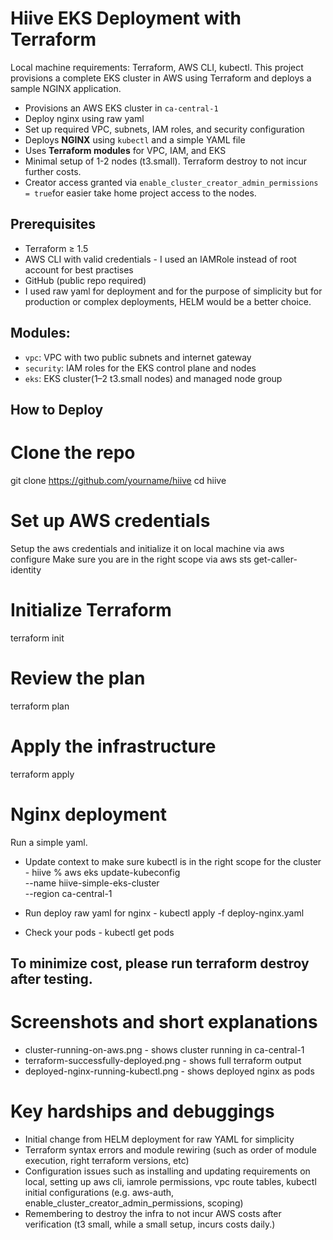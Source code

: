 # Hiive EKS Deployment with Terraform 

Local machine requirements: Terraform, AWS CLI, kubectl. This project provisions a complete EKS cluster in AWS using Terraform and deploys a sample NGINX application.


- Provisions an AWS EKS cluster in `ca-central-1`
- Deploy nginx using raw yaml
- Set up required VPC, subnets, IAM roles, and security configuration
- Deploys **NGINX** using `kubectl` and a simple YAML file
- Uses **Terraform modules** for VPC, IAM, and EKS
- Minimal setup of 1-2 nodes (t3.small). Terraform destroy to not incur further costs.
- Creator access granted via `enable_cluster_creator_admin_permissions = true`for easier take home project access to the nodes. 


## Prerequisites
- Terraform ≥ 1.5
- AWS CLI with valid credentials - I used an IAMRole instead of root account for best practises
- GitHub (public repo required)
- I used raw yaml for deployment and for the purpose of simplicity but for production or complex deployments, HELM would be a better choice.


## Modules:
- `vpc`: VPC with two public subnets and internet gateway
- `security`: IAM roles for the EKS control plane and nodes
- `eks`: EKS cluster(1–2 t3.small nodes) and managed node group 

## How to Deploy

# Clone the repo
git clone https://github.com/yourname/hiive
cd hiive

# Set up AWS credentials
Setup the aws credentials and initialize it on local machine via aws configure
Make sure you are in the right scope via aws sts get-caller-identity

# Initialize Terraform
terraform init

# Review the plan
terraform plan

# Apply the infrastructure
terraform apply


# Nginx deployment
Run a simple yaml.
* Update context to make sure kubectl is in the right scope for the cluster - hiive % aws eks update-kubeconfig \
  --name hiive-simple-eks-cluster \
  --region ca-central-1

* Run deploy raw yaml for nginx - kubectl apply -f deploy-nginx.yaml

* Check your pods - kubectl get pods


## To minimize cost, please run terraform destroy after testing.


# Screenshots and short explanations
* cluster-running-on-aws.png - shows cluster running in ca-central-1
* terraform-successfully-deployed.png - shows full terraform output
* deployed-nginx-running-kubectl.png - shows deployed nginx as pods 


# Key hardships and debuggings
- Initial change from HELM deployment for raw YAML for simplicity
- Terraform syntax errors and module rewiring (such as order of module execution, right terraform versions, etc)
- Configuration issues such as installing and updating requirements on local, setting up aws cli, iamrole permissions, vpc route tables, kubectl initial configurations (e.g. aws-auth, enable_cluster_creator_admin_permissions, scoping)
- Remembering to destroy the infra to not incur AWS costs after verification (t3 small, while a small setup, incurs costs daily.)